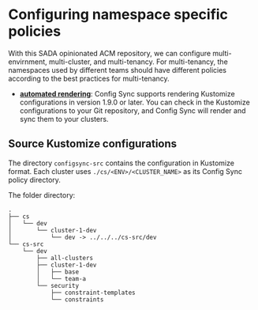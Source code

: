 # Configuring namespace specific policies

With this SADA opinionated ACM repository, we can configure multi-envirnment, multi-cluster, and multi-tenancy. For multi-tenancy, the namespaces used by different teams should have different policies according to the best practices for multi-tenancy.

- **[automated rendering](automated-rendering/README.md)**:
  Config Sync supports rendering Kustomize configurations in version 1.9.0 or later.
  You can check in the Kustomize configurations to your Git repository,
  and Config Sync will render and sync them to your clusters.

## Source Kustomize configurations

The directory `configsync-src` contains the configuration in Kustomize format. Each cluster uses `./cs/<ENV>/<CLUSTER_NAME>` as its Config Sync policy directory.

The folder directory: 
```
.
├── cs
│   └── dev
│       └── cluster-1-dev
│           └── dev -> ../../../cs-src/dev
└── cs-src
    └── dev
        ├── all-clusters
        ├── cluster-1-dev
        │   ├── base
        │   └── team-a
        └── security
            ├── constraint-templates
            └── constraints
```
